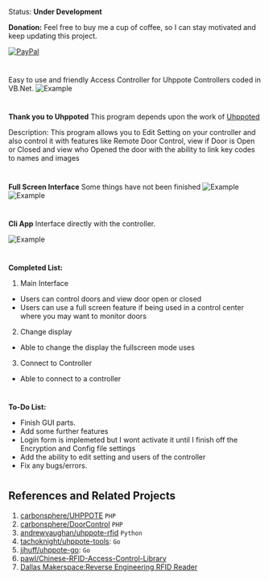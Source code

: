 Status: **Under Development**

**Donation:**
Feel free to buy me a cup of coffee, so I can stay motivated and keep updating this project.

[![PayPal](https://img.shields.io/badge/Donate-PayPal-green.svg)](paypal.me/realashleybailey)
#

Easy to use and friendly Access Controller for Uhppote Controllers coded in VB.Net.
![Example](https://i.imgur.com/F0QZwnH.png)
#

**Thank you to Uhppoted**
This program depends upon the work of [Uhppoted](https://github.com/uhppoted)

Description: This program allows you to Edit Setting on your controller and also control it with features like Remote Door Control, view if Door is Open or Closed and view who Opened the door with the ability to link key codes to names and images
#

**Full Screen Interface**
Some things have not been finished
![Example](https://i.imgur.com/4nobYQT.png)
![Example](https://i.imgur.com/rw32Uzy.png)
#

**Cli App**
Interface directly with the controller.

![Example](https://i.imgur.com/VqJsxav.png)
#

**Completed List:**
1. Main Interface
 - Users can control doors and view door open or closed
 - Users can use a full screen feature if being used in a control center where you may want to monitor doors
 
2. Change display
 - Able to change the display the fullscreen mode uses
 
3. Connect to Controller
 - Able to connect to a controller
#

**To-Do List:**

- Finish GUI parts.
- Add some further features
- Login form is implemeted but I wont activate it until I finish off the Encryption and Config file settings
- Add the ability to edit setting and users of the controller
- Fix any bugs/errors.
#

## References and Related Projects

1. [carbonsphere/UHPPOTE](https://github.com/carbonsphere/UHPPOTE) `PHP`
2. [carbonsphere/DoorControl](https://github.com/carbonsphere/DoorControl) `PHP`
2. [andrewvaughan/uhppote-rfid](https://github.com/andrewvaughan/uhppote-rfid) `Python`
3. [tachoknight/uhppote-tools](https://github.com/tachoknight/uhppote-tools): `Go`
4. [jjhuff/uhppote-go](https://github.com/jjhuff/uhppote-go): `Go`
5. [pawl/Chinese-RFID-Access-Control-Library](https://github.com/pawl/Chinese-RFID-Access-Control-Library)
6. [Dallas Makerspace:Reverse Engineering RFID Reader](https://dallasmakerspace.org/wiki/ReverseEngineeringRFIDReader)
